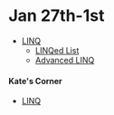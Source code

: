 # **Jan 27th-1st**
- [LINQ](https://github.com/nashville-software-school/bangazon-inc/blob/master/orientation/05_LINQ.md)
	- [LINQed List](https://github.com/nashville-software-school/bangazon-inc/blob/master/orientation/exercises/07_LINQ_LIST.md)
	- [Advanced LINQ](https://github.com/nashville-software-school/bangazon-inc/blob/master/orientation/exercises/20_ADVANCED_LINQ.md)

#### Kate's Corner
- [LINQ](https://github.com/nashville-software-school/bangazon-inc/blob/formatting/concepts/data-access/linq.md)
